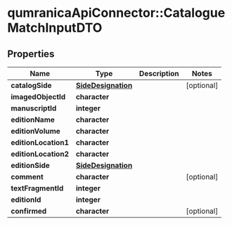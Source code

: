 # qumranicaApiConnector::CatalogueMatchInputDTO

## Properties
Name | Type | Description | Notes
------------ | ------------- | ------------- | -------------
**catalogSide** | [**SideDesignation**](SideDesignation.md) |  | [optional] 
**imagedObjectId** | **character** |  | 
**manuscriptId** | **integer** |  | 
**editionName** | **character** |  | 
**editionVolume** | **character** |  | 
**editionLocation1** | **character** |  | 
**editionLocation2** | **character** |  | 
**editionSide** | [**SideDesignation**](SideDesignation.md) |  | 
**comment** | **character** |  | [optional] 
**textFragmentId** | **integer** |  | 
**editionId** | **integer** |  | 
**confirmed** | **character** |  | [optional] 


